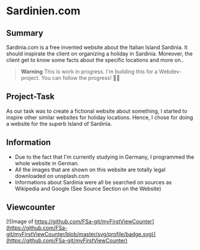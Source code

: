 # Sardinien.com
 
## Summary

Sardinia.com is a free invented website about the Italian Island Sardinia. It should inspirate the client on organizing a holiday in Sardinia. 
Moreover, the client get to know some facts about the specific locations and more on..

> **Warning**
> This is work in progress. I'm building this for a Webdev-project. You can follow the progress!  🙌🏻

## Project-Task

As our task was to create a fictional website about something, I started to inspire other similar websites for holiday locations. 
Hence, I chose for doing a website for the superb Island of Sardinia. 

## Information

- Due to the fact that I'm currently studying in Germany, I programmed the whole website in German.
- All the images that are shown on this website are totally legal downloaded on unsplash.com 
- Informations about Sardinia were all be searched on sources as Wikipedia and Google (See Source Section on the Website)

## Viewcounter

[![Image of https://github.com/FSa-git/myFirstViewCounter](https://github.com/FSa-git/myFirstViewCounter/blob/master/svg/profile/badge.svg)](https://github.com/FSa-git/myFirstViewCounter)
